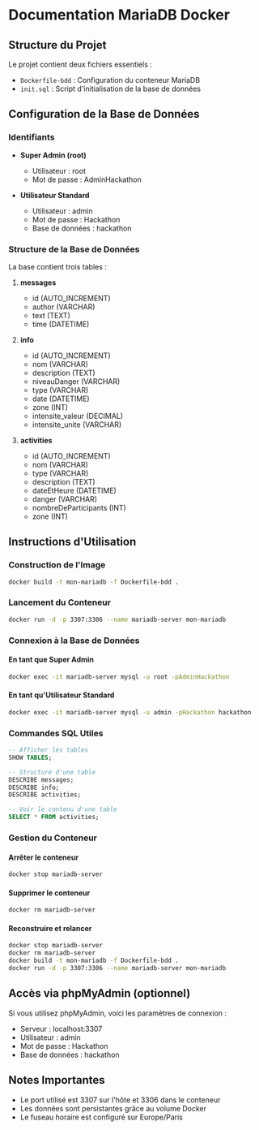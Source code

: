 # Documentation MariaDB Docker

## Structure du Projet

Le projet contient deux fichiers essentiels :
- `Dockerfile-bdd` : Configuration du conteneur MariaDB
- `init.sql` : Script d'initialisation de la base de données

## Configuration de la Base de Données

### Identifiants
- **Super Admin (root)**
  - Utilisateur : root
  - Mot de passe : AdminHackathon

- **Utilisateur Standard**
  - Utilisateur : admin
  - Mot de passe : Hackathon
  - Base de données : hackathon

### Structure de la Base de Données

La base contient trois tables :

1. **messages**
   - id (AUTO_INCREMENT)
   - author (VARCHAR)
   - text (TEXT)
   - time (DATETIME)

2. **info**
   - id (AUTO_INCREMENT)
   - nom (VARCHAR)
   - description (TEXT)
   - niveauDanger (VARCHAR)
   - type (VARCHAR)
   - date (DATETIME)
   - zone (INT)
   - intensite_valeur (DECIMAL)
   - intensite_unite (VARCHAR)

3. **activities**
   - id (AUTO_INCREMENT)
   - nom (VARCHAR)
   - type (VARCHAR)
   - description (TEXT)
   - dateEtHeure (DATETIME)
   - danger (VARCHAR)
   - nombreDeParticipants (INT)
   - zone (INT)

## Instructions d'Utilisation

### Construction de l'Image
```bash
docker build -t mon-mariadb -f Dockerfile-bdd .
```

### Lancement du Conteneur
```bash
docker run -d -p 3307:3306 --name mariadb-server mon-mariadb
```

### Connexion à la Base de Données

#### En tant que Super Admin
```bash
docker exec -it mariadb-server mysql -u root -pAdminHackathon
```

#### En tant qu'Utilisateur Standard
```bash
docker exec -it mariadb-server mysql -u admin -pHackathon hackathon
```

### Commandes SQL Utiles
```sql
-- Afficher les tables
SHOW TABLES;

-- Structure d'une table
DESCRIBE messages;
DESCRIBE info;
DESCRIBE activities;

-- Voir le contenu d'une table
SELECT * FROM activities;
```

### Gestion du Conteneur

#### Arrêter le conteneur
```bash
docker stop mariadb-server
```

#### Supprimer le conteneur
```bash
docker rm mariadb-server
```

#### Reconstruire et relancer
```bash
docker stop mariadb-server
docker rm mariadb-server
docker build -t mon-mariadb -f Dockerfile-bdd .
docker run -d -p 3307:3306 --name mariadb-server mon-mariadb
```

## Accès via phpMyAdmin (optionnel)

Si vous utilisez phpMyAdmin, voici les paramètres de connexion :
- Serveur : localhost:3307
- Utilisateur : admin
- Mot de passe : Hackathon
- Base de données : hackathon

## Notes Importantes

- Le port utilisé est 3307 sur l'hôte et 3306 dans le conteneur
- Les données sont persistantes grâce au volume Docker
- Le fuseau horaire est configuré sur Europe/Paris

